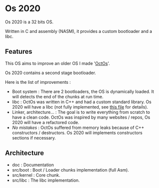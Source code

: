 # Os 2020

Os 2020 is a 32 bits OS.

Written in C and assembly (NASM), it provides a custom bootloader and a libc.

## Features

This OS aims to improve an older OS I made '[OctOs](https://github.com/Cc618/OctOs)'.

Os 2020 contains a second stage bootloader.

Here is the list of improvements :

- Boot system : There are 2 bootloaders, the OS is dynamically loaded. It will detects the end of the chunks at run time.
- libc : OctOs was written in C++ and had a custom standard library. Os 2020 will have a libc (not fully implemented, see [this file](doc/libc.md) for details).
- Linker, architecture... : The goal is to write everything from scratch to have a clean code. OctOs was inspired by many websites / repos, Os 2020 will have a refactored code.
- _No mistakes_ : OctOs suffered from memory leaks because of C++ constructors / destructors. Os 2020 will implements constructors sections if necessary.

## Architecture

- doc : Documentation
- src/boot : Boot / Loader chunks implementation (full Asm).
- src/kernel : Core chunk.
- src/libc : The libc implementation.
